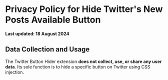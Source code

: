 # Privacy Policy for Hide Twitter's New Posts Available Button

**Last updated: 18 August 2024**

## Data Collection and Usage
The Twitter Button Hider extension **does not collect, use, or share any user data**. Its sole function is to hide a specific button on Twitter using CSS injection.
